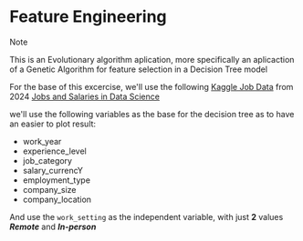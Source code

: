 # Feature Engineering
> [!NOTE]
> This is an Evolutionary algorithm aplication, more specifically an aplicaction of a Genetic Algorithm for feature selection in a Decision Tree model

For the base of this excercise, we'll use the following [Kaggle Job Data](https://www.kaggle.com/datasets/murilozangari/jobs-and-salaries-in-data-field-2024?resource=download) from 2024 [Jobs and Salaries in Data Science](https://www.kaggle.com/datasets/hummaamqaasim/jobs-in-data/data) 

we'll use the following variables as the base for the decision tree as to have an easier to plot result:

- work_year
- experience_level
- job_category
- salary_currencY
- employment_type
- company_size
- company_location

And use the  `work_setting` as the independent variable, with just **2** values ***Remote*** and ***In-person***


